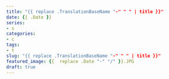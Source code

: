 ```yaml
---
title: "{{ replace .TranslationBaseName "-" " " | title }}"
date: {{ .Date }}
series:
- s
categories:
- c
tags:
- t
slug: "{{ replace .TranslationBaseName "-" " " | title }}"
featured_image: {{  replace .Date "-" "/" }}.JPG
draft: true
---
```


